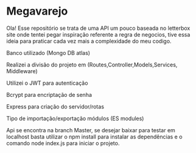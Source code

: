 # Megavarejo

Ola! Esse repositório se trata de uma API um pouco baseada no letterbox site onde tentei pegar inspiração referente a regra de negocios, tive essa ideia para praticar cada vez mais a complexidade do meu codigo.


Banco utilizado (Mongo DB atlas)

Realizei a divisão do projeto em (Routes,Controller,Models,Services, Middleware)

Utilizei o JWT para autenticação

Bcrypt para encriptação de senha

Express para criação do servidor/rotas

Tipo de importação/exportação módulos (ES modules)



Api se encontra na branch Master, se desejar baixar para testar em localhost basta utilizar o npm install para instalar as dependências e o comando node index.js para iniciar o projeto.
